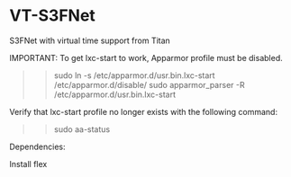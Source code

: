 # VT-S3FNet
S3FNet with virtual time support from Titan


IMPORTANT:
To get lxc-start to work, Apparmor profile must be disabled.

>>  sudo ln -s /etc/apparmor.d/usr.bin.lxc-start /etc/apparmor.d/disable/
>>  sudo apparmor_parser -R /etc/apparmor.d/usr.bin.lxc-start

Verify that lxc-start profile no longer exists with the following command:

>> sudo aa-status

Dependencies:

Install flex
